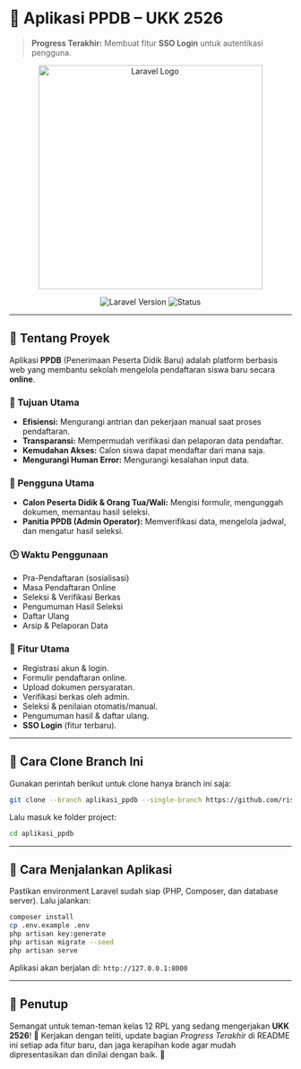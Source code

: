 # 📂 Aplikasi PPDB – UKK 2526

> **Progress Terakhir:** Membuat fitur **SSO Login** untuk autentikasi pengguna.

<p align="center"><a href="https://laravel.com" target="_blank"><img src="https://raw.githubusercontent.com/laravel/art/master/logo-lockup/5%20SVG/2%20CMYK/1%20Full%20Color/laravel-logolockup-cmyk-red.svg" width="400" alt="Laravel Logo"></a></p>

<p align="center">
<img src="https://img.shields.io/badge/Laravel-12.x-red" alt="Laravel Version">
<img src="https://img.shields.io/badge/Status-Development-orange" alt="Status">
</p>

---

## 📌 Tentang Proyek

Aplikasi **PPDB** (Penerimaan Peserta Didik Baru) adalah platform berbasis web yang membantu sekolah mengelola pendaftaran siswa baru secara **online**.

### 🎯 Tujuan Utama

-   **Efisiensi:** Mengurangi antrian dan pekerjaan manual saat proses pendaftaran.
-   **Transparansi:** Mempermudah verifikasi dan pelaporan data pendaftar.
-   **Kemudahan Akses:** Calon siswa dapat mendaftar dari mana saja.
-   **Mengurangi Human Error:** Mengurangi kesalahan input data.

### 👥 Pengguna Utama

-   **Calon Peserta Didik & Orang Tua/Wali:** Mengisi formulir, mengunggah dokumen, memantau hasil seleksi.
-   **Panitia PPDB (Admin Operator):** Memverifikasi data, mengelola jadwal, dan mengatur hasil seleksi.

### 🕒 Waktu Penggunaan

-   Pra-Pendaftaran (sosialisasi)
-   Masa Pendaftaran Online
-   Seleksi & Verifikasi Berkas
-   Pengumuman Hasil Seleksi
-   Daftar Ulang
-   Arsip & Pelaporan Data

### 🔑 Fitur Utama

-   Registrasi akun & login.
-   Formulir pendaftaran online.
-   Upload dokumen persyaratan.
-   Verifikasi berkas oleh admin.
-   Seleksi & penilaian otomatis/manual.
-   Pengumuman hasil & daftar ulang.
-   **SSO Login** (fitur terbaru).

---

## 🔄 Cara Clone Branch Ini

Gunakan perintah berikut untuk clone hanya branch ini saja:

```bash
git clone --branch aplikasi_ppdb --single-branch https://github.com/riskiputraalamzah/ukk_2526.git aplikasi_ppdb
```

Lalu masuk ke folder project:

```bash
cd aplikasi_ppdb
```

---

## 🚀 Cara Menjalankan Aplikasi

Pastikan environment Laravel sudah siap (PHP, Composer, dan database server). Lalu jalankan:

```bash
composer install
cp .env.example .env
php artisan key:generate
php artisan migrate --seed
php artisan serve
```

Aplikasi akan berjalan di: `http://127.0.0.1:8000`

---

## 💬 Penutup

Semangat untuk teman-teman kelas 12 RPL yang sedang mengerjakan **UKK 2526**! 💪
Kerjakan dengan teliti, update bagian _Progress Terakhir_ di README ini setiap ada fitur baru, dan jaga kerapihan kode agar mudah dipresentasikan dan dinilai dengan baik. 🚀
